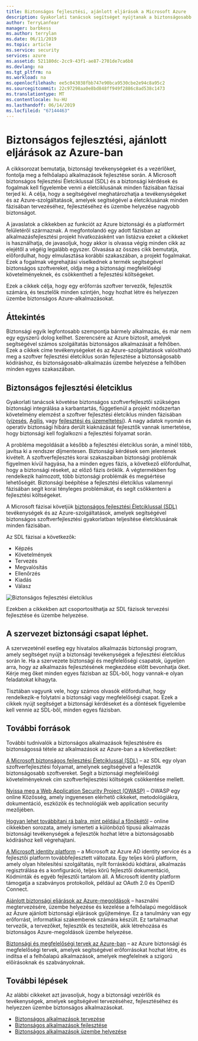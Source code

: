 ```yaml
---
title: Biztonságos fejlesztési, ajánlott eljárások a Microsoft Azure
description: Gyakorlati tanácsok segítséget nyújtanak a biztonságosabb kódíráshoz fejlesztése és biztonságosabb-alkalmazás üzembe helyezése a felhőben.
author: TerryLanfear
manager: barbkess
ms.author: terrylan
ms.date: 06/11/2019
ms.topic: article
ms.service: security
services: azure
ms.assetid: 521180dc-2cc9-43f1-ae87-2701de7ca6b8
ms.devlang: na
ms.tgt_pltfrm: na
ms.workload: na
ms.openlocfilehash: ee5c043038fbb747e90bca9530cbe2e94c8a95c2
ms.sourcegitcommit: 22c97298aa0e8bd848ff949f2886c8ad538c1473
ms.translationtype: MT
ms.contentlocale: hu-HU
ms.lasthandoff: 06/14/2019
ms.locfileid: "67144463"
---
```

# <a name="secure-development-best-practices-on-azure"></a>Biztonságos fejlesztési, ajánlott eljárások az Azure-ban
A cikksorozat bemutatja, biztonsági tevékenységeket és a vezérlőket, fontolja meg a felhőalapú alkalmazások fejlesztése során. A Microsoft biztonságos fejlesztési Életciklussal (SDL) és a biztonsági kérdések és fogalmak kell figyelembe venni a életciklusának minden fázisában fázisai terjed ki. A célja, hogy a segítségével meghatározhatja a tevékenységeket és az Azure-szolgáltatások, amelyek segítségével a életciklusának minden fázisában tervezéséhez, fejlesztéséhez és üzembe helyezése nagyobb biztonságot.

A javaslatok a cikkekben az funkciót az Azure biztonsági és a platformért felületéről származnak. A megfontolandó egy adott fázisban az alkalmazásfejlesztési projekt hivatkozásként van listázva ezeket a cikkeket is használhatja, de javasoljuk, hogy akkor is olvassa végig minden cikk az elejétől a végéig legalább egyszer. Olvasása az összes cikk bemutatja, előfordulhat, hogy elmulasztása korábbi szakaszában, a projekt fogalmakat. Ezek a fogalmak végrehajtási viselkednek a termék segítségével biztonságos szoftvereket, oldja meg a biztonsági megfelelőségi követelményeknek, és csökkentheti a fejlesztési költségeket.

Ezek a cikkek célja, hogy egy erőforrás szoftver tervezők, fejlesztők számára, és tesztelők minden szintjén, hogy hozhat létre és helyezzen üzembe biztonságos Azure-alkalmazásokat.

## <a name="overview"></a>Áttekintés

Biztonsági egyik legfontosabb szempontja bármely alkalmazás, és már nem egy egyszerű dolog kellhet. Szerencsére az Azure biztosít, amelyek segítségével számos szolgáltatás biztonságos alkalmazását a felhőben. Ezek a cikkek címe tevékenységeket és az Azure-szolgáltatások valósítható meg a szoftver fejlesztési életciklus során fejlesztése a biztonságosabb kódíráshoz, és biztonságosabb-alkalmazás üzembe helyezése a felhőben minden egyes szakaszában.

## <a name="security-development-lifecycle"></a>Biztonságos fejlesztési életciklus

Gyakorlati tanácsok követése biztonságos szoftverfejlesztői szükséges biztonsági integrálása a karbantartás, függetlenül a projekt módszertan követelmény elemzést a szoftver fejlesztési életciklus minden fázisában ([vízesés](https://en.wikipedia.org/wiki/Waterfall_model), [Agilis](https://en.wikipedia.org/wiki/Agile_software_development), vagy [fejlesztési és üzemeltetési](https://en.wikipedia.org/wiki/DevOps)). A nagy adatok nyomán és operatív biztonsági hibára derült kiaknázását fejlesztők vannak ismertetése, hogy biztonsági kell foglalkozni a fejlesztési folyamat során.

A probléma megoldását a később a fejlesztési életciklus során, a minél több, javítsa ki a rendszer díjmentesen. Biztonsági kérdések sem jelentenek kivételt. A szoftverfejlesztés korai szakaszaiban biztonsági problémák figyelmen kívül hagyása, ha a minden egyes fázis, a következő előfordulhat, hogy a biztonsági réseket, az előző fázis öröklik. A végtermékben fog rendelkezik halmozott, több biztonsági problémák és megsértése lehetőségét. Biztonsági beépítése a fejlesztési életciklus valamennyi fázisában segít korai tényleges problémákat, és segít csökkenteni a fejlesztési költségeket.

A Microsoft fázisai követjük [biztonságos fejlesztési Életciklussal (SDL)](https://msdn.microsoft.com/library/windows/desktop/84aed186-1d75-4366-8e61-8d258746bopq.aspx) tevékenységek és az Azure-szolgáltatások, amelyek segítségével biztonságos szoftverfejlesztési gyakorlatban teljesítése életciklusának minden fázisában.

Az SDL fázisai a következők:

  - Képzés
  - Követelmények
  - Tervezés
  - Megvalósítás
  - Ellenőrzés
  - Kiadás
  - Válasz

![Biztonságos fejlesztési életciklus](./media/secure-dev-overview/01-sdl-phase.png)

Ezekben a cikkekben azt csoportosíthatja az SDL fázisok tervezési fejlesztése és üzembe helyezése.

## <a name="engage-your-organizations-security-team"></a>A szervezet biztonsági csapat léphet.

A szervezeténél esetleg egy hivatalos alkalmazás biztonsági program, amely segítséget nyújt a biztonsági tevékenységek a fejlesztési életciklus során le. Ha a szervezete biztonsági és megfelelőségi csapatok, ügyeljen arra, hogy az alkalmazás fejlesztésének megkezdése előtt bevonhatja őket. Kérje meg őket minden egyes fázisban az SDL-ből, hogy vannak-e olyan feladatokat kihagyta.

Tisztában vagyunk vele, hogy számos olvasók előfordulhat, hogy rendelkezik-e folytatni a biztonsági vagy megfelelőségi csapat. Ezek a cikkek nyújt segítséget a biztonsági kérdéseket és a döntések figyelembe kell vennie az SDL-ből, minden egyes fázisban.

## <a name="resources"></a>További források

További tudnivalók a biztonságos alkalmazások fejlesztésére és biztonságossá tétele az alkalmazások az Azure-ban a a következőket:

[A Microsoft biztonságos fejlesztési Életciklussal (SDL)](https://msdn.microsoft.com/library/windows/desktop/84aed186-1d75-4366-8e61-8d258746bopq.aspx) – az SDL egy olyan szoftverfejlesztési folyamat, amelynek segítségével a fejlesztők biztonságosabb szoftvereket. Segít a biztonsági megfelelőségi követelményeknek cím szoftverfejlesztési költségek csökkentése mellett.

[Nyissa meg a Web Application Security Project (OWASP)](https://www.owasp.org/index.php/Main_Page) – OWASP egy online Közösség, amely ingyenesen elérhető cikkeket, metodológiákra, dokumentáció, eszközök és technológiák web application security mezőjében.

[Hogyan lehet továbbítani rá balra, mint például a főnökétől](https://code.likeagirl.io/pushing-left-like-a-boss-part-1-80f1f007da95?WT.mc_id=docs-blog-tajanca) – online cikkekben sorozata, amely ismerteti a különböző típusú alkalmazás biztonsági tevékenységek a fejlesztők hozhat létre a biztonságosabb kódíráshoz kell végrehajtani.

[A Microsoft identity platform](https://docs.microsoft.com/azure/active-directory/develop/) – a Microsoft az Azure AD identity service és a fejlesztői platform továbbfejlesztett változata. Egy teljes körű platform, amely olyan hitelesítési szolgáltatás, nyílt forráskódú kódtárai, alkalmazás regisztrálása és a konfiguráció, teljes körű fejlesztői dokumentáció, Kódminták és egyéb fejlesztői tartalom áll. A Microsoft identity platform támogatja a szabványos protokollok, például az OAuth 2.0 és OpenID Connect.

[Ajánlott biztonsági eljárások az Azure-megoldások](https://azure.microsoft.com/resources/security-best-practices-for-azure-solutions/) – használni megtervezésére, üzembe helyezése és kezelése a felhőalapú megoldások az Azure ajánlott biztonsági eljárások gyűjteménye. Ez a tanulmány van egy erőforrást, informatikai szakemberek számára készült. Ez tartalmazhat tervezők, a tervezőket, fejlesztők és tesztelők, akik létrehozása és biztonságos Azure-megoldások üzembe helyezése.

[Biztonsági és megfelelőségi tervek az Azure-ban](https://servicetrust.microsoft.com/ViewPage/BlueprintOverview) – az Azure biztonsági és megfelelőségi tervek, amelyek segítségével erőforrásokat hozhat létre, és indítsa el a felhőalapú alkalmazások, amelyek megfelelnek a szigorú előírásoknak és szabványoknak.

## <a name="next-steps"></a>További lépések
Az alábbi cikkeket azt javasoljuk, hogy a biztonsági vezérlők és tevékenységek, amelyek segítségével tervezéséhez, fejlesztéséhez és helyezzen üzembe biztonságos alkalmazásokat.

- [Biztonságos alkalmazások tervezése](secure-design.md)
- [Biztonságos alkalmazások fejlesztése](secure-develop.md)
- [Biztonságos alkalmazások üzembe helyezése](secure-deploy.md)
